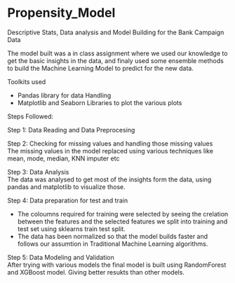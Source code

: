 # Propensity_Model

Descriptive Stats, Data analysis and Model Building for the Bank Campaign Data

The model built was a in class assignment where we used our knowledge to get the basic insights in the data, and finaly used some ensemble methods to build the Machine Learning Model to predict for the new data.

Toolkits used
* Pandas library for data Handling
* Matplotlib and Seaborn Libraries to plot the various plots 

Steps Followed:

Step 1: Data Reading and Data  Preprocesing

Step 2: Checking for missing values and handling those missing values 
  <br>The missing values in the model replaced using various techniques like mean, mode, median, KNN imputer etc

Step 3: Data Analysis 
  <br>The data was analysed to get most of the insights form the data, using pandas and matplotlib to visualize those.
  
Step 4: Data preparation for test and train
  * The coloumns required for training were selected by seeing the crelation between the features and the selected features we split into training and test set using sklearns train test split. 
  * The data has been normalized so that the model builds faster and follows our assumtion in Traditional Machine Learning algorithms.
  
Step 5: Data Modeling and Validation
  <br>After trying with various models the final model is built using RandomForest and XGBoost model. Giving better resukts than other models.
  
